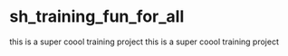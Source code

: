 # sh_training_fun_for_all
this is a super coool training project 
this is a super coool training project 
